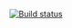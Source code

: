 [![Build status](https://ci.appveyor.com/api/projects/status/advog8pfmln71fr9?svg=true)](https://ci.appveyor.com/project/ajoq/ajs-homeworks-test-ci-matchers)